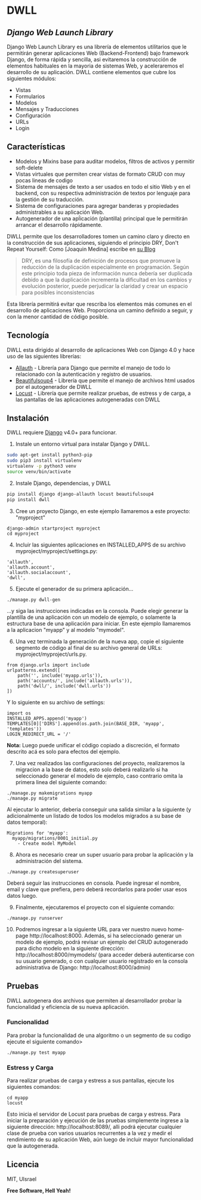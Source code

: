# DWLL
## _Django Web Launch Library_

Django Web Launch Library es una librería de elementos utilitarios que le permitirán generar aplicaciones Web (Backend-Frontend) bajo framework Django, de forma rápida y sencilla, asi evitaremos la construcción de elementos habituales en la mayoria de sistemas Web, y aceleraremos el desarrollo de su aplicación. DWLL contiene elementos que cubre los siguientes módulos:

- Vistas
- Formularios
- Modelos
- Mensajes y Traducciones
- Configuración
- URLs
- Login

## Características

- Modelos y Mixins base para auditar modelos, filtros de activos y permitir soft-delete
- Vistas virtuales que permiten crear vistas de formato CRUD con muy pocas lineas de codigo
- Sistema de mensajes de texto a ser usados en todo el sitio Web y en el backend, con su respectiva administración de textos por lenguaje para la gestión de su traducción.
- Sistema de configuraciones para agregar banderas y propiedades administrables a su aplicación Web.
- Autogenerador de una apĺicación (plantilla) principal que le permitirán arrancar el desarrollo rápidamente.

DWLL permite que los desarrolladores tomen un camino claro y directo en la construcción de sus aplicaciones, siguiendo el principio DRY, Don't Repeat Yourself:
Como [Joaquin Medina] escribe en [su Blog][df1]

> DRY, es una filosofía de definición de procesos que 
> promueve la reducción de la duplicación especialmente 
> en programación. Según este principio toda pieza de 
> información nunca debería ser duplicada debido a que 
> la duplicación incrementa la dificultad en los cambios 
> y evolución posterior, puede perjudicar la claridad 
> y crear un espacio para posibles inconsistencias

Esta librería permitirá evitar que rescriba los elementos más comunes en el desarrollo de aplicaciones Web. Proporciona un camino definido a seguir, y con la menor cantidad de código posible.

## Tecnología

DWLL esta dirigido al desarrollo de aplicaciones Web con Django 4.0 y hace uso de las siguientes librerías:

- [Allauth] - Librería para Django que permite el manejo de todo lo relacionado con la autenticación y registro de usuarios.
- [Beautifulsoup4] - Librería que permite el manejo de archivos html usados por el autogenerador de DWLL
- [Locust] - Librería que permite realizar pruebas, de estress y de carga, a las pantallas de las aplicaciones autogeneradas con DWLL

## Instalación

DWLL requiere [Django](https://docs.djangoproject.com/en/4.0/releases/4.0/) v4.0+ para funcionar.

1. Instale un entorno virtual para instalar Django y DWLL.

```sh
sudo apt-get install python3-pip
sudo pip3 install virtualenv 
virtualenv -p python3 venv
source venv/bin/activate
```

2. Instale Django, dependencias, y DWLL

```sh
pip install django django-allauth locust beautifulsoup4
pip install dwll
```

3. Cree un proyecto Django, en este ejemplo llamaremos a este proyecto: "myproject"

```
django-admin startproject myproject
cd myproject
```

4. Incluir las siguientes aplicaciones en INSTALLED_APPS de su archivo myproject/myproject/settings.py:

```
'allauth',
'allauth.account',
'allauth.socialaccount',
'dwll',
```

5. Ejecute el generador de su primera aplicación...

```
./manage.py dwll-gen
```

...y siga las instrucciones indicadas en la consola. Puede elegir generar la plantilla de una aplicación con un modelo de ejemplo, o solamente la estructura base de una aplicación para iniciar. En este ejemplo llamaremos a la aplicacion "myapp" y al modelo "mymodel".

6. Una vez terminada la generación de la nueva app, copie el siguiente segmento de código al final de su archivo general de URLs: myproject/myproject/urls.py. 

```
from django.urls import include
urlpatterns.extend([
    path('', include('myapp.urls')),
    path('accounts/', include('allauth.urls')),
    path('dwll/', include('dwll.urls'))
])
```

Y lo siguiente en su archivo de settings:

```
import os
INSTALLED_APPS.append('myapp')
TEMPLATES[0]['DIRS'].append(os.path.join(BASE_DIR, 'myapp', 'templates'))
LOGIN_REDIRECT_URL = '/'
```

**Nota:** Luego puede unificar el código copiado a discreción, el formato descrito acá es solo para efectos del ejemplo.

7. Una vez realizados las configuraciones del proyecto, realizaremos la migracion a la base de datos, esto solo deberá realizarlo si ha seleccionado generar el modelo de ejemplo, caso contrario omita la primera linea del siguiente comando:

```
./manage.py makemigrations myapp
./manage.py migrate
```

Al ejecutar lo anterior, deberia conseguir una salida similar a la siguiente (y adicionalmente un listado de todos los modelos migrados a su base de datos temporal):

```
Migrations for 'myapp':
  myapp/migrations/0001_initial.py
    - Create model MyModel
```

8. Ahora es necesario crear un super usuario para probar la aplicación y la administración del sistema.
```
./manage.py createsuperuser
```

Deberá seguir las instrucciones en consola. Puede ingresar el nombre, email y clave que prefiera, pero deberá recordarlos para poder usar esos datos luego.

9. Finalmente, ejecutaremos el proyecto con el siguiente comando:
```
./manage.py runserver
```

10. Podremos ingresar a la siguiente URL para ver nuestro nuevo home-page http://localhost:8000. Además, si ha seleccionado generar un modelo de ejemplo, podrá revisar un ejemplo del CRUD autogenerado para dicho modelo en la siguiente dirección: http://localhost:8000/mymodels/ (para acceder deberá autenticarse con su usuario generado, o con cualquier usuario registrado en la consola administrativa de Django: http://localhost:8000/admin)

## Pruebas
DWLL autogenera dos archivos que permiten al desarrollador probar la funcionalidad y eficiencia de su nueva aplicación.

### Funcionalidad
Para probar la funcionalidad de una algoritmo o un segmento de su codigo ejecute el siguiente comando>
```
./manage.py test myapp
```

### Estress y Carga
Para realizar pruebas de carga y estress a sus pantallas, ejecute los siguientes comandos:
```
cd myapp
locust
```
Esto inicia el servidor de Locust para pruebas de carga y estress. Para iniciar la preparación y ejecución de las pruebas simplemente ingrese a la siguiente dirección: http://localhost:8089/, alli podrá ejecutar cualquier clase de prueba con varios usuarios recurrentes a la vez y medir el rendimiento de su aplicación Web, aún luego de incluir mayor funcionalidad que la autogenerada.

## Licencia

MIT, UIsrael

**Free Software, Hell Yeah!**

[//]: # (These are reference links used in the body of this note and get stripped out when the markdown processor does its job. There is no need to format nicely because it shouldn't be seen. Thanks SO - http://stackoverflow.com/questions/4823468/store-comments-in-markdown-syntax)

   [Allauth]: <https://django-allauth.readthedocs.io/en/latest/overview.html>
   [Beautifulsoup4]: <https://pypi.org/project/beautifulsoup4/>
   [dwll]: <https://github.com/jimuisrael/dwll>
   [df1]: <http://joaquin.medina.name/web2008/documentos/informatica/documentacion/logica/OOP/Principios/2012_07_30_OopNoTeRepitas.html>
   [Locust]: <https://locust.io/>
   
